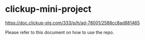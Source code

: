 # clickup-mini-project
https://doc.clickup-stg.com/333/p/h/ad-78001/2588cc8ad881465

Please refer to this document on how to use the repo.
